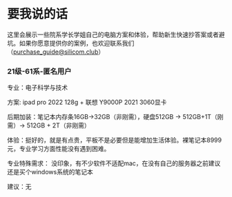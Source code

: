 # 要我说的话

这里会展示一些院系学长学姐自己的电脑方案和体验，帮助新生快速抄答案或者避坑。如果你愿意提供你的案例，也欢迎联系我们（purchase_guide@silicom.club）

### 21级-61系-匿名用户
专业：电子科学与技术

方案: ipad pro 2022 128g + 联想 Y9000P 2021 3060显卡

后期加装：笔记本内存条16GB->32GB（非刚需），硬盘512GB -> 512GB+1T（刚需）-> 512GB + 2T（非刚需）

体验：挺好的，就是有点贵，平板不是必要但是能增加生活体验。裸笔记本8999元，专业学习方面性能没有遇到困难。

专业特殊需求： 没印象，有不少软件不适配mac，在没有自己的服务器之前建议还是买个windows系统的笔记本

建议：无